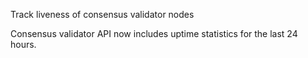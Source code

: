 Track liveness of consensus validator nodes

Consensus validator API now includes uptime statistics for the last
24 hours.
